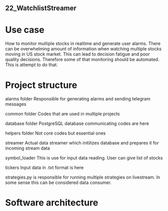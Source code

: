 ## 22_WatchlistStreamer

# Use case 

How to monitor multiple stocks in realtime and generate user alarms. There can be overwhelming amount of information when watching multiple stocks moving in US stock market. This can lead to decision fatigue and poor quality decisions.
Therefore some of that monitoring should be automated. This is attempt to do that. 


# Project structure

alarms folder 
Responsible for generating alarms and sending telegram messages

common folder
Codes that are used in multiple projects

database folder
PostgreSQL database communicating codes are here

helpers folder
Not core codes but essential ones

streamer
Actual data streamer which initilizes database and prepares it for incoming stream data

symbol_loader
This is use for input data reading. User can give list of stocks

tickers
Input data in .txt format is here

strategies.py is responsible for running multiple strategies on livestream. In some sense this can be considered data consumer.


# Software architecture